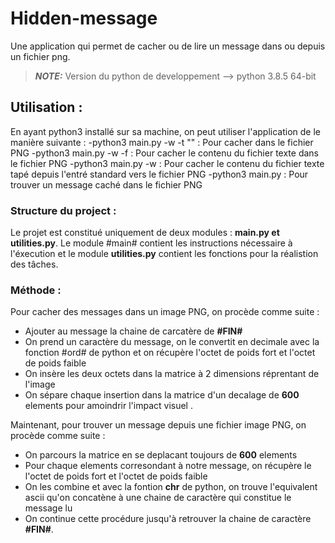 # Hidden-message
Une application qui permet de cacher ou de lire un message dans ou depuis un fichier png. 

> **_NOTE:_**  Version du python de developpement --> python 3.8.5 64-bit

## Utilisation :
En ayant python3 installé sur sa machine, on peut utiliser l'application de le manière suivante : 
-python3 main.py -w -t "<Un message>" <chemin du fichier PNG>  : Pour cacher **<Un message>** dans le fichier PNG
-python3 main.py -w -f <chemin du fichier texte> <chemin du fichier PNG> : Pour cacher le contenu du fichier texte dans le fichier PNG
-python3 main.py -w <chemin du fichier PNG> : Pour cacher le contenu du fichier texte tapé depuis l'entré standard vers le fichier PNG
-python3 main.py <chemin du fichier PNG> : Pour trouver un message caché dans le fichier PNG


### Structure du project :
Le projet est constitué uniquement de deux modules : **main.py et utilities.py**. Le module #main# contient les instructions nécessaire à l'éxecution et le module **utilities.py** contient les fonctions pour la réalistion des tâches.

### Méthode : 
Pour cacher des messages dans un image PNG, on procède comme suite :
- Ajouter au message la chaine de carcatère de **\#FIN\#** 
- On prend un caractère du message, on le convertit en decimale avec la fonction #ord# de python et on récupère l'octet de poids fort et l'octet de poids faible
- On insère les deux octets dans la matrice à 2 dimensions réprentant de l'image
- On sépare chaque insertion dans la matrice d'un decalage de **600** elements pour amoindrir l'impact visuel .

Maintenant, pour trouver un message depuis une fichier image PNG, on procède comme suite :
- On parcours la matrice en se deplacant toujours de **600** elements
- Pour chaque elements corresondant à notre message, on récupère le l'octet de poids fort et l'octet de poids faible
- On les combine et avec la fontion **chr** de python, on trouve l'equivalent ascii qu'on concatène à une chaine de caractère qui constitue le message lu
- On continue cette procédure jusqu'à retrouver la chaine de caractère **\#FIN\#**.
